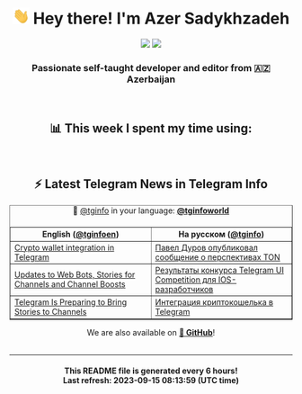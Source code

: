 <div align="center">
	<div>
		<h1>
      <img src="./assets/hi.gif" width="30px"> Hey there! I'm Azer Sadykhzadeh
    </h1>
    <img height="18" src="https://komarev.com/ghpvc/?username=sadykhzadeh&label=Views&color=2081c1&style=flat-square" />
		<a href="https://wakatime.com/Azer"> <img height="18" src="https://wakatime.com/badge/user/f80ae27a-c328-426f-a381-bc84136e2dd6.svg" /> </a>
    <h3>
      Passionate self-taught developer and editor from 🇦🇿 Azerbaijan
    </h3>
  </div>
  <br>

<h2>📊 This week I spent my time using:</h2>

<!--START_SECTION:waka-->
<!--END_SECTION:waka-->

<br>

<h2>⚡️ Latest Telegram News in Telegram Info</h2>
  <table border>
		<tr>
			<th width="50%">English (<a href="https://t.me/tginfoen">@tginfoen</a>)</th>
			<th>На русском (<a href="https://t.me/tginfo">@tginfo</a>)</th>
		</tr>
		<caption>🚩 <a href="https://t.me/tginfo">@tginfo</a> in your language: <a href="https://t.me/tginfoworld"><b>@tginfoworld</b></a><caption/>
  <tr><td><a href="https://t.me/tginfoen/1723">Crypto wallet integration in Telegram</a></td>
    <td><a href="https://t.me/tginfo/3766">Павел Дуров опубликовал сообщение о перспективах TON</a></td></tr><tr><td><a href="https://t.me/tginfoen/1722">Updates to Web Bots, Stories for Channels and Channel Boosts</a></td>
    <td><a href="https://t.me/tginfo/3765">Результаты конкурса Telegram UI Competition для IOS-разработчиков</a></td></tr><tr><td><a href="https://t.me/tginfoen/1721">Telegram Is Preparing to Bring Stories to Channels</a></td>
    <td><a href="https://t.me/tginfo/3764">Интеграция криптокошелька в Telegram</a></td></tr>
</table>
We are also available on <a href="https://github.com/tginfo"><b>🐙 GitHub</b></a>!
</div>

<br>
<hr>
<h4 align="center">This README file is generated <b>every 6 hours</b>!</br>Last refresh: <b>2023-09-15 08:13:59 (UTC time)</b></h4>
